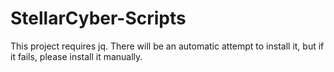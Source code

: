 # StellarCyber-Scripts

This project requires jq. There will be an automatic attempt to install it, but if it fails, please install it manually.
